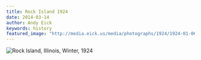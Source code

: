 ```yaml
---
title: Rock Island 1924
date: 2014-03-14
author: Andy Eick
keywords: history
featured_image: "http://media.eick.us/media/photographs/1924/1924-01-06/untitled-1-copy-b-1924-01-06-at-03-10-38.jpg"
---
```

![Rock Island, Illinois, Winter, 1924](http://media.eick.us/media/photographs/1924/1924-01-06/untitled-1-copy-b-1924-01-06-at-03-10-38.jpg)

